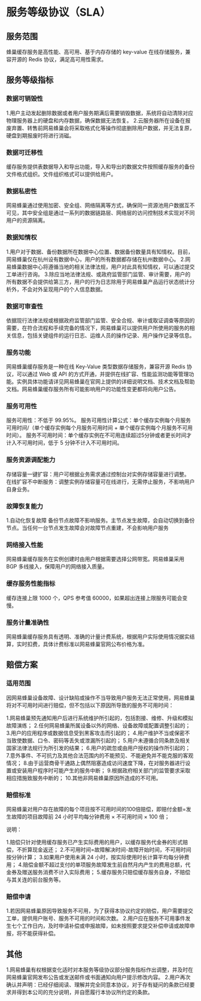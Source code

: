 # 服务等级协议（SLA）

## 服务范围

蜂巢缓存服务是高性能、高可用、基于内存存储的 key-value 在线存储服务，兼容开源的 Redis 协议，满足高可用性需求。	


## 服务等级指标

### 数据可销毁性

1.用户主动发起删除数据或者用户服务期满后需要销毁数据，系统将自动清除对应物理服务器上的硬盘和内存数据，确保数据无法恢复。
2.云服务器所在设备在报废弃置、转售前网易蜂巢会将采取格式化等操作彻底删除用户数据，并无法复原，硬盘到期报废时将进行消磁。

### 数据可迁移性

缓存服务提供表数据导入和导出功能，导入和导出的数据文件按照缓存服务的备份文件格式组织。文件组织格式可以提供给用户。


### 数据私密性

网易蜂巢通过使用加密、安全组、网络隔离等方式，确保同一资源池用户数据互不可见，其中安全组是通过一系列的数据链路层、网络层的访问控制技术实现对不同用户的资源隔离。

### 数据知情权

1.用户对于数据、备份数据所在数据中心位置、数据备份数量具有知情权。目前，网易蜂巢仅在杭州设有数据中心，用户的所有数据都存储在杭州数据中心。
2.网易蜂巢数据中心将遵循当地的相关法律法规，用户对此具有知情权，可以通过提交工单进行咨询。
3.除应当地法律法规、或政府监管部门监管、审计需要，用户的所有数据不会提供给第三方，用户的行为日志除用于网易蜂巢产品运行状态统计分析外，不会对外呈现用户的个人信息数据。

### 数据可审查性

依据现行法律法规或根据政府监管部门监管、安全合规、审计或取证调查等原因的需要，在符合流程和手续完备的情况下，网易蜂巢可以提供用户所使用的服务的相关信息，包括关键组件的运行日志、运维人员的操作记录、用户操作记录等信息。

### 服务功能

网易蜂巢缓存服务是一种在线 Key-Value 类型数据存储服务，兼容开源 Redis 协议，可以通过 Web 或 API 的方式开通，并提供在线扩容、性能监测功能等管理功能。实例具体功能请详见网易蜂巢在官网上提供的详细说明文档、技术文档及帮助文档。网易蜂巢缓存服务所有可能影响用户的功能性变更都将向用户公告。

### 服务可用性

服务可用性：不低于 99.95%。 
服务可用性计算公式：单个缓存实例每个月服务可用时间/（单个缓存实例每个月服务可用时间 + 单个缓存实例每个月服务不可用时间）。
服务不可用时间：单个缓存实例在不可用连续超过5分钟或者更长时间才计入不可用时间，低于 5 分钟不计入不可用时间。

### 服务资源调配能力

存储容量一键扩容：用户可根据业务需求通过控制台对实例存储容量进行调整。
在线扩容不中断服务：调整实例存储容量可在线进行，无需停止服务，不影响用户自身业务。

### 故障恢复能力

1.自动化恢复故障
备份节点故障不影响服务。主节点发生故障，会自动切换到备份节点。当任何一台节点发生故障会对故障节点重建，不会影响用户服务

### 网络接入性能

网易蜂巢缓存服务在实例创建时由用户根据需要选择公网带宽。网易蜂巢采用 BGP 多线接入，保障用户的网络接入质量。

### 缓存服务性能指标

缓存连接上限 1000 个，QPS 参考值 60000，如果超出连接上限服务可能会变慢。

### 服务计量准确性

网易蜂巢缓存服务具有透明、准确的计量计费系统，根据用户实际使用情况据实结算，实时扣费，具体计费标准以网易蜂巢官网公布价格为准。

## 赔偿方案

### 适用范围

因网易蜂巢设备故障、设计缺陷或操作不当导致用户服务无法正常使用，网易蜂巢将对不可用时间进行赔偿，但不包括以下原因所导致的服务不可用时间：

1.网易蜂巢预先通知用户后进行系统维护所引起的，包括割接、维修、升级和模拟故障演练；
2.任何网易蜂巢所属设备以外的网络、设备故障或配置调整引起的；
3.用户的应用程序或数据信息受到黑客攻击而引起的；
4.用户维护不当或保密不当致使数据、口令、密码等丢失或泄漏所引起的；
5.用户未遵循合同条款及相关国家法律法规行为所引发的结果；
6.用户的疏忽或由用户授权的操作所引起的；
7.意外事件、不可抗力及其他合法范围内的不能预见、不能避免并不能克服的客观情况；
8.由于运营商骨干通路上偶然阻塞造成访问速度下降，在对服务器进行设置或安装用户程序时可能产生的服务中断；
9.根据政府相关部门的监管要求采取相应措施致服务中断的；
10.其他非网易蜂巢原因所造成的不可用。

### 赔偿标准

网易蜂巢对用户存在故障的每个项目按不可用时间的100倍赔偿，即赔付金额=发生故障的项目故障前 24 小时平均每分钟费用 × 不可用时间 × 100 倍；

说明：

1.赔偿只针对使用缓存服务已产生实际费用的用户，以缓存服务代金券的形式赔偿，不折算现金返还；
2.不可用时间=故障解决时间-故障开始时间，不可用时间按分钟计算；
3.如果用户使用未满 24 小时，按实际使用时长计算平均每分钟费用；
4.赔偿金额不超过支付的单项服务故障发生前自然月内产生的费用总额，代金券及赠送服务消费不计入实际费用；
5.缓存服务只赔偿缓存服务自身，不赔偿与其关连的前台服务等。

### 赔偿申请

1.若因网易蜂巢原因导致服务不可用，为了获得本协议约定的赔偿，用户需要提交工单，提供用户账号、服务不可用的时间和次数。
2.用户应在服务不可用事件发生七个工作日内，及时申请补偿或申报故障，如未按照要求提交补偿申请或故障申报，将不能获得补偿。

## 其他

1.网易蜂巢有权根据变化适时对本服务等级协议部分服务指标作出调整，并及时在网易蜂巢官网发布公告或发送邮件或书面通知向用户提示修改内容。
2.用户再次确认并声明：已经仔细阅读、理解并完全同意本协议，对于存有疑问的条款已经要求并得到本公司的充分说明，并自愿履行本协议所约定的条款。













